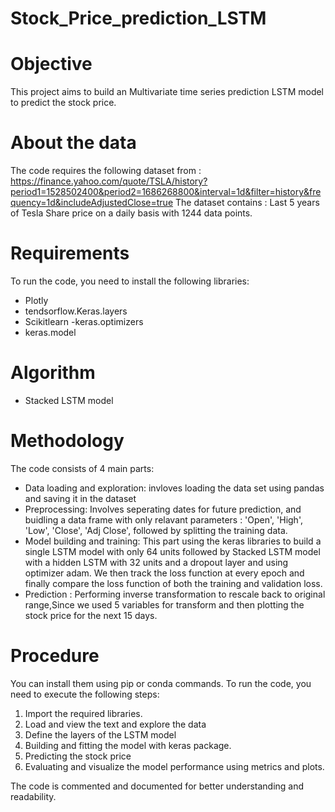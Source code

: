 # Stock_Price_prediction_LSTM

# Objective
This project aims to build an Multivariate time series prediction LSTM model to predict the stock price.

# About the data
The code requires the following dataset from : https://finance.yahoo.com/quote/TSLA/history?period1=1528502400&period2=1686268800&interval=1d&filter=history&frequency=1d&includeAdjustedClose=true
The dataset contains :  Last 5 years of Tesla Share price on a daily basis with 1244 data points.

#  Requirements
To run the code, you need to install the following libraries:
- Plotly
- tendsorflow.Keras.layers
- Scikitlearn
-keras.optimizers 
- keras.model

# Algorithm 
- Stacked LSTM model

# Methodology
The code consists of 4 main parts:
- Data loading and exploration: invloves loading the data set using pandas and saving it in the dataset
- Preprocessing: Involves seperating dates for future prediction, and buidling a data frame with only relavant parameters : 'Open', 'High', 'Low', 'Close', 'Adj Close', followed by splitting the training data.
- Model building and training: This part using the keras libraries to build a single LSTM model with only 64 units followed by Stacked LSTM model with a hidden LSTM with 32 units and a dropout layer and using optimizer adam. We then track the loss function at every epoch and finally compare the loss function of both the training and validation loss.
- Prediction : Performing inverse transformation to rescale back to original range,Since we used 5 variables for transform and then plotting the stock price for the next 15 days.

# Procedure
You can install them using pip or conda commands.
To run the code, you need to execute the following steps:

1. Import the required libraries.
2. Load and view the text and explore the data 
3. Define the layers of the LSTM model 
4. Building and fitting the model with keras package.
5. Predicting the stock price 
6. Evaluating and visualize the model performance using metrics and plots.

The code is commented and documented for better understanding and readability.
